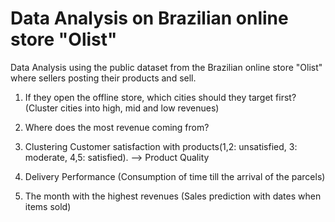 # Data Analysis on Brazilian online store "Olist" 

Data Analysis using the public dataset from the Brazilian online store "Olist" where sellers posting their products and sell.

1. If they open the offline store, which cities should they target first? (Cluster cities into high, mid and low revenues)


2. Where does the most revenue coming from?


3. Clustering Customer satisfaction with products(1,2: unsatisfied, 3: moderate, 4,5: satisfied). --> Product Quality 


4. Delivery Performance (Consumption of time till the arrival of the parcels)


5. The month with the highest revenues (Sales prediction with dates when items sold)
